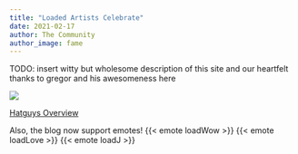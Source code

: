 ```yaml
---
title: "Loaded Artists Celebrate"
date: 2021-02-17
author: The Community
author_image: fame
---
```


TODO: insert witty but wholesome description of this site and our heartfelt thanks to gregor and his awesomeness here

[![](/news/images/hatguys-10-years_scaled.jpg)](/news/images/hatguys-10-years_HD.png)

[Hatguys Overview](/hatguys)

Also, the blog now support emotes! {{< emote loadWow >}} {{< emote loadLove >}} {{< emote loadJ >}} 
